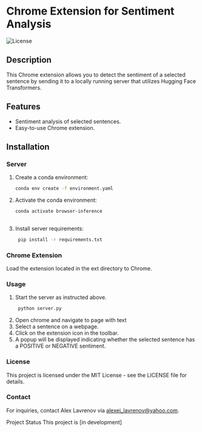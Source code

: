 # Chrome Extension for Sentiment Analysis

![License](https://img.shields.io/badge/license-MIT-blue.svg)

## Description

This Chrome extension allows you to detect the sentiment of a selected sentence by sending it to a locally running server that utilizes Hugging Face Transformers.

## Features

- Sentiment analysis of selected sentences.
- Easy-to-use Chrome extension.

## Installation

### Server

1. Create a conda environment:

   ```bash
   conda env create -f environment.yaml
2. Activate the conda environment:

   ```bash
   conda activate browser-inference
 
3. Install server requirements:

   ```bash
    pip install -r requirements.txt

### Chrome Extension
Load the extension located in the ext directory to Chrome.

### Usage
1. Start the server as instructed above.
   ```bash
    python server.py

2. Open chrome and navigate to page with text
3. Select a sentence on a webpage.
4. Click on the extension icon in the toolbar.
5. A popup will be displayed indicating whether the selected sentence has a POSITIVE or NEGATIVE sentiment.



### License
This project is licensed under the MIT License - see the LICENSE file for details.

### Contact
For inquiries, contact Alex Lavrenov via alexei_lavrenov@yahoo.com.

Project Status
This project is [in development]
